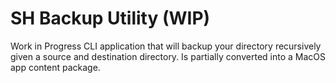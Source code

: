 # SH Backup Utility (WIP)
Work in Progress CLI application that will backup your directory recursively given a source and destination directory. Is partially converted into a MacOS app content package.
